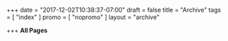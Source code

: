 +++
date = "2017-12-02T10:38:37-07:00"
draft = false
title = "Archive"
tags = [ "index" ]
promo = [ "nopromo" ]
layout = "archive"

+++
**All Pages**
